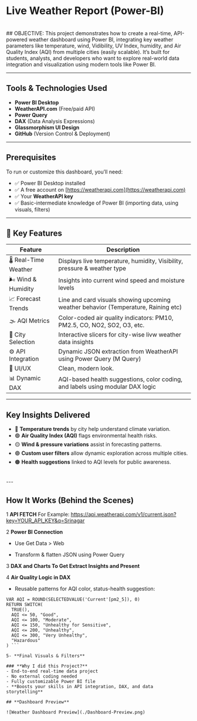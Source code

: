 # Live Weather Report (Power-BI)
<br>
## OBJECTIVE:
This project demonstrates how to create a real-time, API-powered weather dashboard using Power BI, integrating key weather parameters like temperature, wind, Vidibility, UV Index, humidity, and Air Quality Index (AQI) from multiple cities (easily scalable). It’s built for students, analysts, and developers who want to explore real-world data integration and visualization using modern tools like Power BI.

---

## Tools & Technologies Used

- **Power BI Desktop**
- **WeatherAPI.com** (Free/paid API)
- **Power Query**
- **DAX** (Data Analysis Expressions)
- **Glassmorphism UI Design**
- **GitHub** (Version Control & Deployment)

---

## Prerequisites

To run or customize this dashboard, you’ll need:
- ✅ Power BI Desktop installed
- ✅ A free account on [https://weatherapi.com](https://weatherapi.com)
- ✅ Your **WeatherAPI key**
- ✅ Basic-intermediate knowledge of Power BI (importing data, using visuals, filters)

---

## 🚀 Key Features

| Feature | Description |
|--------|-------------|
| 🌡️ Real-Time Weather | Displays live temperature, humidity, Visibility, pressure & weather type |
| 🌬️ Wind & Humidity | Insights into current wind speed and moisture levels |
| 📈 Forecast Trends | Line and card visuals showing upcoming weather behavior (Temperature, Raining etc) |
| 🌫️ AQI Metrics | Color-coded air quality indicators: PM10, PM2.5, CO, NO2, SO2, O3, etc. |
| 📍 City Selection | Interactive slicers for city-wise livw weather data insights |
| ⚙️ API Integration | Dynamic JSON extraction from WeatherAPI using Power Query (M Query) |
| 🎨 UI/UX | Clean, modern look. |
| 📊 Dynamic DAX | AQI-based health suggestions, color coding, and labels using modular DAX logic |

---

## Key Insights Delivered

- 🔵 **Temperature trends** by city help understand climate variation.
- 🟢 **Air Quality Index (AQI)** flags environmental health risks.
- 🟡 **Wind & pressure variations** assist in forecasting patterns.
- 🟣 **Custom user filters** allow dynamic exploration across multiple cities.
- 🟠 **Health suggestions** linked to AQI levels for public awareness.
<br>
---

## How It Works (Behind the Scenes)

1 **API FETCH**
  For Example:
https://api.weatherapi.com/v1/current.json?key=YOUR_API_KEY&q=Srinagar

2 **Power BI Connection**
- Use Get Data > Web

- Transform & flatten JSON using Power Query

3 **DAX and Charts To Get Extract Insights and Present**

4 **Air Quality Logic in DAX**
- Reusable patterns for AQI color, status-health suggestion:
``` AQI Status =
VAR AQI = ROUND(SELECTEDVALUE('Current'[pm2_5]), 0)
RETURN SWITCH(
  TRUE(),
  AQI <= 50, "Good",
  AQI <= 100, "Moderate",
  AQI <= 150, "Unhealthy for Sensitive",
  AQI <= 200, "Unhealthy",
  AQI <= 300, "Very Unhealthy",
  "Hazardous"
) ```

5- **Final Visuals & Filters**

### **Why I did this Project?**
- End-to-end real-time data project
- No external coding needed
- Fully customizable Power BI file
- **Boosts your skills in API integration, DAX, and data storytelling**

## **Dashboard Preview**

![Weather Dashboard Preview](./Dashboard-Preview.png)
